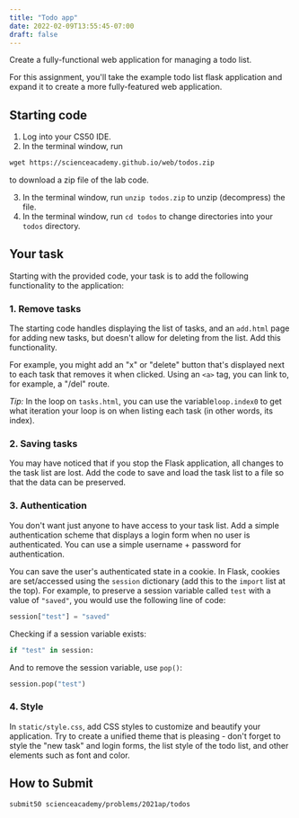 ```yaml
---
title: "Todo app"
date: 2022-02-09T13:55:45-07:00
draft: false
---
```

Create a fully-functional web application for managing a todo list.
<!--more-->

For this assignment, you'll take the example todo list flask application and expand it to create a more fully-featured web application.

## Starting code

1. Log into your CS50 IDE.
2. In the terminal window, run

```md
wget https://scienceacademy.github.io/web/todos.zip
```

 to download a zip file of the lab code.

3. In the terminal window, run `unzip todos.zip` to unzip (decompress) the file.
4. In the terminal window, run `cd todos` to change directories into your `todos` directory.

## Your task

Starting with the provided code, your task is to add the following functionality to the application:

### 1. Remove tasks

The starting code handles displaying the list of tasks, and an `add.html` page for adding new tasks, but doesn't allow for deleting from the list. Add this functionality.

For example, you might add an "x" or "delete" button that's displayed next to each task that removes it when clicked. Using an `<a>` tag, you can link to, for example, a "/del" route.

_Tip:_ In the loop on `tasks.html`, you can use the variable`loop.index0` to get what iteration your loop is on when listing each task (in other words, its index).

### 2. Saving tasks

You may have noticed that if you stop the Flask application, all changes to the task list are lost. Add the code to save and load the task list to a file so that the data can be preserved.

### 3. Authentication

You don't want just anyone to have access to your task list. Add a simple authentication scheme that displays a login form when no user is authenticated. You can use a simple username + password for authentication.

You can save the user's authenticated state in a cookie. In Flask, cookies are set/accessed using the `session` dictionary (add this to the `import` list at the top). For example, to preserve a session variable called `test` with a value of `"saved"`, you would use the following line of code:

```python
session["test"] = "saved"
```

Checking if a session variable exists:

```python
if "test" in session:
```

And to remove the session variable, use `pop()`:

```python
session.pop("test")
```

### 4. Style

In `static/style.css`, add CSS styles to customize and beautify your application. Try to create a unified theme that is pleasing - don't forget to style the "new task" and login forms, the list style of the todo list, and other elements such as font and color.


## How to Submit

```md
submit50 scienceacademy/problems/2021ap/todos
```
